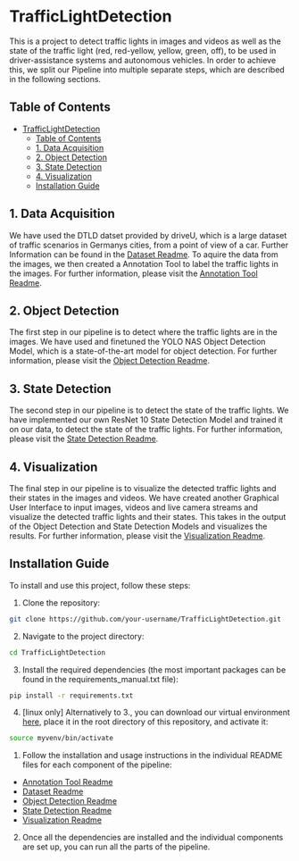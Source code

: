 # TrafficLightDetection
This is a project to detect traffic lights in images and videos as well as the state of the traffic light (red, red-yellow, yellow, green, off), to be used in driver-assistance systems and autonomous vehicles. In order to achieve this, we split our Pipeline into multiple separate steps, which are described in the following sections.

## Table of Contents
- [TrafficLightDetection](#trafficlightdetection)
  - [Table of Contents](#table-of-contents)
  - [1. Data Acquisition](#1-data-acquisition)
  - [2. Object Detection](#2-object-detection)
  - [3. State Detection](#3-state-detection)
  - [4. Visualization](#4-visualization)
  - [Installation Guide](#installation-guide)

## 1. Data Acquisition
We have used the DTLD datset provided by driveU, which is a large dataset of traffic scenarios in Germanys cities, from a point of view of a car. Further Information can be found in the [Dataset Readme](Dataset/Readme.md). To aquire the data from the images, we then created a Annotation Tool to label the traffic lights in the images. For further information, please visit the [Annotation Tool Readme](Annotation/GUI/README.md).

## 2. Object Detection
The first step in our pipeline is to detect where the traffic lights are in the images. We have used and finetuned the YOLO NAS Object Detection Model, which is a state-of-the-art model for object detection. For further information, please visit the [Object Detection Readme](ObjectDetection/README.md).

## 3. State Detection
The second step in our pipeline is to detect the state of the traffic lights. We have implemented our own ResNet 10 State Detection Model and trained it on our data, to detect the state of the traffic lights. For further information, please visit the [State Detection Readme](StateDetection/README.md).

## 4. Visualization
The final step in our pipeline is to visualize the detected traffic lights and their states in the images and videos. We have created another Graphical User Interface to input images, videos and live camera streams and visualize the detected traffic lights and their states. This takes in the output of the Object Detection and State Detection Models and visualizes the results. For further information, please visit the [Visualization Readme](Visualization/README.md).

## Installation Guide
To install and use this project, follow these steps:

1. Clone the repository:
  ```bash
  git clone https://github.com/your-username/TrafficLightDetection.git
  ```

2. Navigate to the project directory:
  ```bash
  cd TrafficLightDetection
  ```

3. Install the required dependencies (the most important packages can be found in the requirements_manual.txt file):
  ```bash
  pip install -r requirements.txt
  ```
4. [linux only] Alternatively to 3., you can download our virtual environment [here](https://www.mediafire.com/file/t1paffl6hg13pta/myvenv.zip/file), place it in the root directory of this repository, and activate it:
  ```bash
  source myvenv/bin/activate
  ```

1. Follow the installation and usage instructions in the individual README files for each component of the pipeline:
  - [Annotation Tool Readme](Annotation/GUI/README.md)
  - [Dataset Readme](Dataset/Readme.md)
  - [Object Detection Readme](ObjectDetection/README.md)
  - [State Detection Readme](StateDetection/README.md)
  - [Visualization Readme](Visualization/README.md)

2. Once all the dependencies are installed and the individual components are set up, you can run all the parts of the pipeline.
   